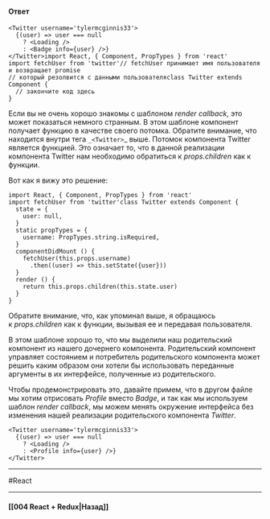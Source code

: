 #### Ответ

```
<Twitter username='tylermcginnis33'>  
  {(user) => user === null  
    ? <Loading />  
    : <Badge info={user} />}  
</Twitter>import React, { Component, PropTypes } from 'react'  
import fetchUser from 'twitter'// fetchUser принимает имя пользователя и возвращает promise  
// который резолвится с данными пользователяclass Twitter extends Component {  
  // закончите код здесь  
}
```

Если вы не очень хорошо знакомы с шаблоном _render callback_, это может показаться немного странным. В этом шаблоне компонент получает функцию в качестве своего потомка. Обратите внимание, что находится внутри тега `_<Twitter>`_ выше. Потомок компонента Twitter является функцией. Это означает то, что в данной реализации компонента Twitter нам необходимо обратиться к _props.children_ как к функции.

Вот как я вижу это решение:

```
import React, { Component, PropTypes } from 'react'  
import fetchUser from 'twitter'class Twitter extends Component {  
  state = {  
    user: null,  
  }  
  static propTypes = {  
    username: PropTypes.string.isRequired,  
  }  
  componentDidMount () {  
    fetchUser(this.props.username)  
      .then((user) => this.setState({user}))  
  }  
  render () {  
    return this.props.children(this.state.user)  
  }  
}
```
Обратите внимание, что, как упоминал выше, я обращаюсь к _props.children_ как к функции, вызывая ее и передавая пользователя.

В этом шаблоне хорошо то, что мы выделили наш родительский компонент из нашего дочернего компонента. Родительский компонент управляет состоянием и потребитель родительского компонента может решить каким образом они хотели бы использовать переданные аргументы в их интерфейсе, полученные из родительского.

Чтобы продемонстрировать это, давайте примем, что в другом файле мы хотим отрисовать _Profile_ вместо _Badge_, и так как мы используем шаблон _render callback_, мы можем менять окружение интерфейса без изменения нашей реализации родительского компонента _Twitter_.

```
<Twitter username='tylermcginnis33'>  
  {(user) => user === null  
    ? <Loading />  
    : <Profile info={user} />}  
</Twitter>
```


____
#React

____

#### [[004 React + Redux|Назад]]